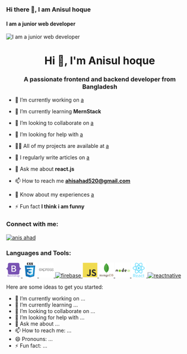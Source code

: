 ### Hi there 👋, I am Anisul hoque
#### I am a  junior web developer
![I am a  junior web developer](https://scontent.fcgp1-1.fna.fbcdn.net/v/t39.30808-1/285543546_1499340350510613_8811099906129157220_n.jpg?stp=dst-jpg_p160x160&_nc_cat=108&ccb=1-7&_nc_sid=7206a8&_nc_eui2=AeEOnV_uhHZmgL4Yp5fCOh53ZRc-6Zyw2J5lFz7pnLDYnsxQlTJZ8YeUQO--LnZSMlAwM5hhKf7Pfdnfcex0QSgb&_nc_ohc=WRMru-V7G4cAX8XqV4Q&_nc_ht=scontent.fcgp1-1.fna&oh=00_AT_C2fYeL1QDnJxrxXoABtx8NTdyX8thlFFY6mmaklMKSw&oe=62AAB448)

<h1 align="center">Hi 👋, I'm Anisul hoque</h1>
<h3 align="center">A passionate frontend and backend developer from Bangladesh</h3>

- 🔭 I’m currently working on [a](b)

- 🌱 I’m currently learning **MernStack**

- 👯 I’m looking to collaborate on [a](g)

- 🤝 I’m looking for help with [a](g)

- 👨‍💻 All of my projects are available at [a](a)

- 📝 I regularly write articles on [a](a)

- 💬 Ask me about **react.js**

- 📫 How to reach me **ahisahad520@gmail.com**

- 📄 Know about my experiences [a](a)

- ⚡ Fun fact **I think i am funny**

<h3 align="left">Connect with me:</h3>
<p align="left">
<a href="https://fb.com/anis ahad" target="blank"><img align="center" src="https://raw.githubusercontent.com/rahuldkjain/github-profile-readme-generator/master/src/images/icons/Social/facebook.svg" alt="anis ahad" height="30" width="40" /></a>
</p>

<h3 align="left">Languages and Tools:</h3>
<p align="left"> <a href="https://getbootstrap.com" target="_blank" rel="noreferrer"> <img src="https://raw.githubusercontent.com/devicons/devicon/master/icons/bootstrap/bootstrap-plain-wordmark.svg" alt="bootstrap" width="40" height="40"/> </a> <a href="https://www.w3schools.com/css/" target="_blank" rel="noreferrer"> <img src="https://raw.githubusercontent.com/devicons/devicon/master/icons/css3/css3-original-wordmark.svg" alt="css3" width="40" height="40"/> </a> <a href="https://expressjs.com" target="_blank" rel="noreferrer"> <img src="https://raw.githubusercontent.com/devicons/devicon/master/icons/express/express-original-wordmark.svg" alt="express" width="40" height="40"/> </a> <a href="https://firebase.google.com/" target="_blank" rel="noreferrer"> <img src="https://www.vectorlogo.zone/logos/firebase/firebase-icon.svg" alt="firebase" width="40" height="40"/> </a> <a href="https://developer.mozilla.org/en-US/docs/Web/JavaScript" target="_blank" rel="noreferrer"> <img src="https://raw.githubusercontent.com/devicons/devicon/master/icons/javascript/javascript-original.svg" alt="javascript" width="40" height="40"/> </a> <a href="https://www.mongodb.com/" target="_blank" rel="noreferrer"> <img src="https://raw.githubusercontent.com/devicons/devicon/master/icons/mongodb/mongodb-original-wordmark.svg" alt="mongodb" width="40" height="40"/> </a> <a href="https://nodejs.org" target="_blank" rel="noreferrer"> <img src="https://raw.githubusercontent.com/devicons/devicon/master/icons/nodejs/nodejs-original-wordmark.svg" alt="nodejs" width="40" height="40"/> </a> <a href="https://reactjs.org/" target="_blank" rel="noreferrer"> <img src="https://raw.githubusercontent.com/devicons/devicon/master/icons/react/react-original-wordmark.svg" alt="react" width="40" height="40"/> </a> <a href="https://reactnative.dev/" target="_blank" rel="noreferrer"> <img src="https://reactnative.dev/img/header_logo.svg" alt="reactnative" width="40" height="40"/> </a> </p>








Here are some ideas to get you started:

- 🔭 I’m currently working on ...
- 🌱 I’m currently learning ...
- 👯 I’m looking to collaborate on ...
- 🤔 I’m looking for help with ...
- 💬 Ask me about ...
- 📫 How to reach me: ...
- 😄 Pronouns: ...
- ⚡ Fun fact: ...

